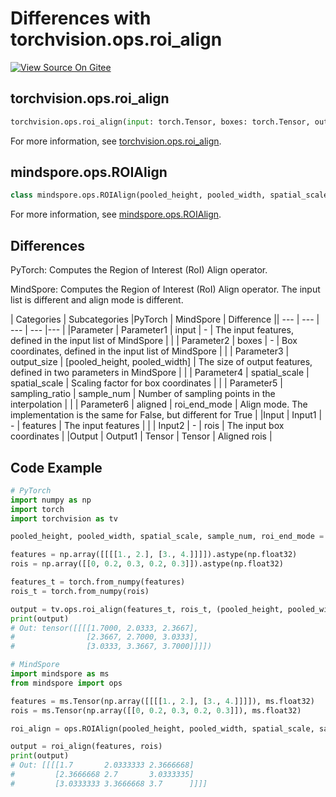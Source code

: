 # Differences with torchvision.ops.roi_align

[![View Source On Gitee](https://mindspore-website.obs.cn-north-4.myhuaweicloud.com/website-images/master/resource/_static/logo_source_en.png)](https://gitee.com/mindspore/docs/blob/master/docs/mindspore/source_en/note/api_mapping/pytorch_diff/roi_align.md)

## torchvision.ops.roi_align

```python
torchvision.ops.roi_align(input: torch.Tensor, boxes: torch.Tensor, output_size: None, spatial_scale: float = 1.0, sampling_ratio: int = -1, aligned: bool = False)
```

For more information, see [torchvision.ops.roi_align](https://pytorch.org/vision/0.9/ops.html#torchvision.ops.roi_align).

## mindspore.ops.ROIAlign

```python
class mindspore.ops.ROIAlign(pooled_height, pooled_width, spatial_scale, sample_num=2, roi_end_mode=1)(features, rois)
```

For more information, see [mindspore.ops.ROIAlign](https://mindspore.cn/docs/en/master/api_python/ops/mindspore.ops.ROIAlign.html).

## Differences

PyTorch: Computes the Region of Interest (RoI) Align operator.

MindSpore: Computes the Region of Interest (RoI) Align operator. The input list is different and align mode is different.

| Categories | Subcategories |PyTorch | MindSpore | Difference || --- | ---   | ---   | ---        |---  |
|Parameter | Parameter1 | input   | -  | The input features, defined in the input list of MindSpore  |
|     | Parameter2 | boxes  | -  | Box coordinates, defined in the input list of MindSpore |
|     | Parameter3 | output_size | [pooled_height, pooled_width]  | The size of output features, defined in two parameters in MindSpore |
|     | Parameter4 | spatial_scale  | spatial_scale  | Scaling factor for box coordinates |
|     | Parameter5 | sampling_ratio | sample_num  | Number of sampling points in the interpolation |
|     | Parameter6 | aligned | roi_end_mode  | Align mode. The implementation is the same for False, but different for True |
|Input | Input1 | -   | features    | The input features |
|     | Input2 | -   | rois    | The input box coordinates |
|Output | Output1 | Tensor | Tensor  | Aligned rois |

## Code Example

```python
# PyTorch
import numpy as np
import torch
import torchvision as tv

pooled_height, pooled_width, spatial_scale, sample_num, roi_end_mode = 3, 3, 0.25, 2, 1

features = np.array([[[[1., 2.], [3., 4.]]]]).astype(np.float32)
rois = np.array([[0, 0.2, 0.3, 0.2, 0.3]]).astype(np.float32)

features_t = torch.from_numpy(features)
rois_t = torch.from_numpy(rois)

output = tv.ops.roi_align(features_t, rois_t, (pooled_height, pooled_width), spatial_scale, sample_num, 0)
print(output)
# Out: tensor([[[[1.7000, 2.0333, 2.3667],
#                [2.3667, 2.7000, 3.0333],
#                [3.0333, 3.3667, 3.7000]]]])

# MindSpore
import mindspore as ms
from mindspore import ops

features = ms.Tensor(np.array([[[[1., 2.], [3., 4.]]]]), ms.float32)
rois = ms.Tensor(np.array([[0, 0.2, 0.3, 0.2, 0.3]]), ms.float32)

roi_align = ops.ROIAlign(pooled_height, pooled_width, spatial_scale, sample_num, 0)

output = roi_align(features, rois)
print(output)
# Out: [[[[1.7       2.0333333 2.3666668]
#         [2.3666668 2.7       3.0333335]
#         [3.0333333 3.3666668 3.7      ]]]]
```